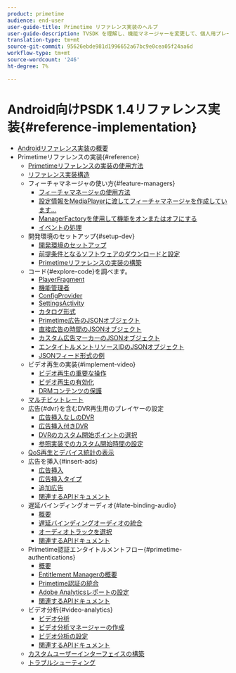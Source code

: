 ```yaml
---
product: primetime
audience: end-user
user-guide-title: Primetime リファレンス実装のヘルプ
user-guide-description: TVSDK を理解し、機能マネージャーを変更して、個人用プレーヤーをカスタマイズします。
translation-type: tm+mt
source-git-commit: 95626ebde981d1996652a67bc9e0cea05f24aa6d
workflow-type: tm+mt
source-wordcount: '246'
ht-degree: 7%

---
```



# Android向けPSDK 1.4リファレンス実装{#reference-implementation}

+ [Androidリファレンス実装の概要](home.md)
+ Primetimeリファレンスの実装{#reference}
   + [Primetimeリファレンスの実装の使用方法](ref-implementation/how-to-use-ref-player.md)
   + [リファレンス実装構造](ref-implementation/ref-player-structure.md)
   + フィーチャマネージャの使い方{#feature-managers}
      + [フィーチャマネージャの使用方法](ref-implementation/using-feature-managers/how-to-use-feature-managers.md)
      + [設定情報をMediaPlayerに渡してフィーチャマネージャを作成しています…](ref-implementation/using-feature-managers/creating-feature-managers.md)
      + [ManagerFactoryを使用して機能をオンまたはオフにする](ref-implementation/using-feature-managers/turning-features-on-off.md)
      + [イベントの処理](ref-implementation/using-feature-managers/handling-events.md)
   + 開発環境のセットアップ{#setup-dev}
      + [開発環境のセットアップ](set-up-dev-environment/set-up-dev-environment-overview.md)
      + [前提条件となるソフトウェアのダウンロードと設定](set-up-dev-environment/download-prereqs-android.md)
      + [Primetimeリファレンスの実装の構築](set-up-dev-environment/install-the-ref-player-project.md)
   + コード{#explore-code}を調べます。
      + [PlayerFragment](set-up-dev-environment/exploring-code/player-fragment.md)
      + [機能管理者](set-up-dev-environment/exploring-code/about-psdk-feature-managers.md)
      + [ConfigProvider](set-up-dev-environment/exploring-code/config-provider.md)
      + [SettingsActivity](set-up-dev-environment/exploring-code/settings-activity.md)
      + [カタログ形式](set-up-dev-environment/exploring-code/catalog-format.md)
      + [Primetime広告のJSONオブジェクト](set-up-dev-environment/exploring-code/json-pt-ads.md)
      + [直接広告の時間のJSONオブジェクト](set-up-dev-environment/exploring-code/json-direct-ad-breaks.md)
      + [カスタム広告マーカーのJSONオブジェクト](set-up-dev-environment/exploring-code/json-custom-ad-markers.md)
      + [エンタイトルメントリソースIDのJSONオブジェクト](set-up-dev-environment/exploring-code/json-entitlement-resource-id.md)
      + [JSONフィード形式の例](set-up-dev-environment/exploring-code/example-json-feed-format.md)
   + ビデオ再生の実装{#implement-video}
      + [ビデオ再生の重要な操作](implement-video-playback/video-playback.md)
      + [ビデオ再生の有効化](implement-video-playback/enable-video-playback.md)
      + [DRMコンテンツの保護](implement-video-playback/content-protection.md)
   + [マルチビットレート](implement-video-playback/mbr.md)
   + 広告{#dvr}を含むDVR再生用のプレイヤーの設定
      + [広告挿入なしのDVR](implement-video-playback/dvr/dvr-without-ad-insertion.md)
      + [広告挿入付きDVR](implement-video-playback/dvr/dvr-with-ad-insertion.md)
      + [DVRのカスタム開始ポイントの選択](implement-video-playback/dvr/dvr-custom-start-point.md)
      + [参照実装でのカスタム開始時間の設定](implement-video-playback/dvr/set-custom-start-time-dvr.md)
   + [QoS再生とデバイス統計の表示](implement-video-playback/qos-statistics.md)
   + 広告を挿入{#insert-ads}
      + [広告挿入](insert-ads/ad-insertion.md)
      + [広告挿入タイプ](insert-ads/ad-insertion-types.md)
      + [追加広告](insert-ads/add-advertising.md)
      + [関連するAPIドキュメント](insert-ads/aps-callbacks-ad-insertion.md)
   + 遅延バインディングオーディオ{#late-binding-audio}
      + [概要](late-binding-audio/late-binding-audio-overview.md)
      + [遅延バインディングオーディオの統合](late-binding-audio/aa-enable.md)
      + [オーディオトラックを選択](late-binding-audio/select-audio-tracks.md)
      + [関連するAPIドキュメント](late-binding-audio/aa-api-callbacks.md)
   + Primetime認証エンタイトルメントフロー{#primetime-authentications}
      + [概要](paytvpass-entitlement/paytvpass-entitlement-overview.md)
      + [Entitlement Managerの概要](paytvpass-entitlement/entitlement-overvivew.md)
      + [Primetime認証の統合](paytvpass-entitlement/integrate-pass.md)
      + [Adobe Analyticsレポートの設定](paytvpass-entitlement/pass-analytics-setup.md)
      + [関連するAPIドキュメント](paytvpass-entitlement/pass-apis-callbacks.md)
   + ビデオ分析{#video-analytics}
      + [ビデオ分析](video-analytics/video-analytics-overview.md)
      + [ビデオ分析マネージャーの作成](video-analytics/create-video-analytics-manager.md)
      + [ビデオ分析の設定](video-analytics/configure-video-analytics-manager.md)
      + [関連するAPIドキュメント](video-analytics/va-apis-callbacks.md)
   + [カスタムユーザーインターフェイスの構築](build-custom-ui.md)
   + [トラブルシューティング](troubleshooting.md)
